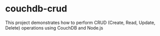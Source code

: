 # couchdb-crud
This project demonstrates how to perform CRUD (Create, Read, Update, Delete) operations using CouchDB and Node.js
